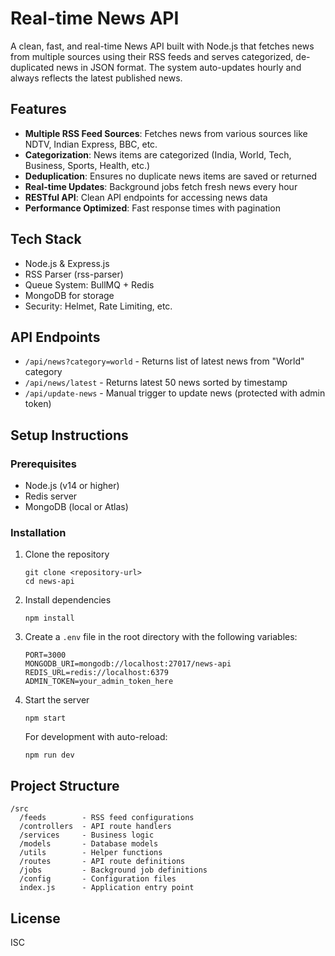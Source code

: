 # Real-time News API

A clean, fast, and real-time News API built with Node.js that fetches news from multiple sources using their RSS feeds and serves categorized, de-duplicated news in JSON format. The system auto-updates hourly and always reflects the latest published news.

## Features

- **Multiple RSS Feed Sources**: Fetches news from various sources like NDTV, Indian Express, BBC, etc.
- **Categorization**: News items are categorized (India, World, Tech, Business, Sports, Health, etc.)
- **Deduplication**: Ensures no duplicate news items are saved or returned
- **Real-time Updates**: Background jobs fetch fresh news every hour
- **RESTful API**: Clean API endpoints for accessing news data
- **Performance Optimized**: Fast response times with pagination

## Tech Stack

- Node.js & Express.js
- RSS Parser (rss-parser)
- Queue System: BullMQ + Redis
- MongoDB for storage
- Security: Helmet, Rate Limiting, etc.

## API Endpoints

- `/api/news?category=world` - Returns list of latest news from "World" category
- `/api/news/latest` - Returns latest 50 news sorted by timestamp
- `/api/update-news` - Manual trigger to update news (protected with admin token)

## Setup Instructions

### Prerequisites

- Node.js (v14 or higher)
- Redis server
- MongoDB (local or Atlas)

### Installation

1. Clone the repository
   ```
   git clone <repository-url>
   cd news-api
   ```

2. Install dependencies
   ```
   npm install
   ```

3. Create a `.env` file in the root directory with the following variables:
   ```
   PORT=3000
   MONGODB_URI=mongodb://localhost:27017/news-api
   REDIS_URL=redis://localhost:6379
   ADMIN_TOKEN=your_admin_token_here
   ```

4. Start the server
   ```
   npm start
   ```
   For development with auto-reload:
   ```
   npm run dev
   ```

## Project Structure

```
/src
  /feeds        - RSS feed configurations
  /controllers  - API route handlers
  /services     - Business logic
  /models       - Database models
  /utils        - Helper functions
  /routes       - API route definitions
  /jobs         - Background job definitions
  /config       - Configuration files
  index.js      - Application entry point
```

## License

ISC